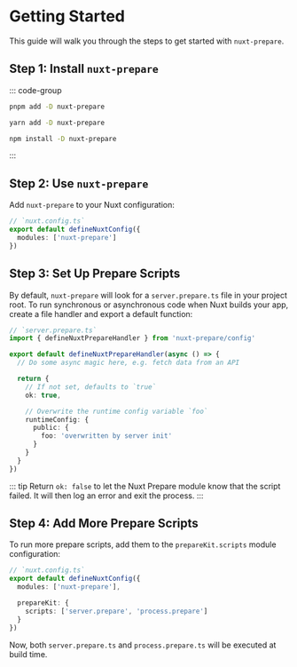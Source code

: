 # Getting Started

This guide will walk you through the steps to get started with `nuxt-prepare`.

## Step 1: Install `nuxt-prepare`

::: code-group
  ```bash [pnpm]
  pnpm add -D nuxt-prepare
  ```
  ```bash [yarn]
  yarn add -D nuxt-prepare
  ```
  ```bash [npm]
  npm install -D nuxt-prepare
  ```
:::

## Step 2: Use `nuxt-prepare`

Add `nuxt-prepare` to your Nuxt configuration:

```ts
// `nuxt.config.ts`
export default defineNuxtConfig({
  modules: ['nuxt-prepare']
})
```

## Step 3: Set Up Prepare Scripts

By default, `nuxt-prepare` will look for a `server.prepare.ts` file in your project root. To run synchronous or asynchronous code when Nuxt builds your app, create a file handler and export a default function:

```ts
// `server.prepare.ts`
import { defineNuxtPrepareHandler } from 'nuxt-prepare/config'

export default defineNuxtPrepareHandler(async () => {
  // Do some async magic here, e.g. fetch data from an API

  return {
    // If not set, defaults to `true`
    ok: true,

    // Overwrite the runtime config variable `foo`
    runtimeConfig: {
      public: {
        foo: 'overwritten by server init'
      }
    }
  }
})
```

::: tip
Return `ok: false` to let the Nuxt Prepare module know that the script failed. It will then log an error and exit the process.
:::

## Step 4: Add More Prepare Scripts

To run more prepare scripts, add them to the `prepareKit.scripts` module configuration:

```ts
// `nuxt.config.ts`
export default defineNuxtConfig({
  modules: ['nuxt-prepare'],

  prepareKit: {
    scripts: ['server.prepare', 'process.prepare']
  }
})
```

Now, both `server.prepare.ts` and `process.prepare.ts` will be executed at build time.
